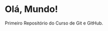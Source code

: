 # Olá, Mundo&#x0021;

 Primeiro Repositório do Curso de Git e GitHub.

 <!-- Repositório feito durante um curso do Curso Em Vídeo.
 Site do Curso em Vídeo: https://www.cursoemvideo.com/course/curso-de-git-e-github/ -->
